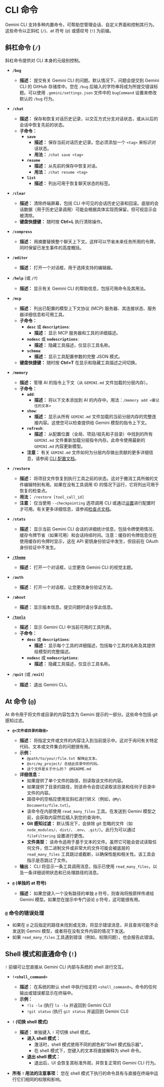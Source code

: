 # CLI 命令

Gemini CLI
支持多种内置命令，可帮助您管理会话、自定义界面和控制其行为。这些命令以正斜杠
(`/`)、at 符号 (`@`) 或感叹号 (`!`) 为前缀。

## 斜杠命令 (`/`)

斜杠命令提供对 CLI 本身的元级别控制。

- **`/bug`**

  - **描述：** 提交有关 Gemini CLI 的问题。默认情况下，问题会提交到 Gemini CLI
    的 GitHub 存储库中。您在 `/bug` 后输入的字符串将成为所提交错误标题。可以使用
    `.gemini/settings.json` 文件中的 `bugCommand` 设置来修改默认的 `/bug` 行为。

- **`/chat`**

  - **描述：**
    保存和恢复对话历史记录，以交互方式分支对话状态，或从以后的会话中恢复先前的状态。
  - **子命令：**
    - **`save`**
      - **描述：** 保存当前对话历史记录。您必须添加一个 `<tag>` 来标识对话状态。
      - **用法：** `/chat save <tag>`
    - **`resume`**
      - **描述：** 从先前的保存中恢复对话。
      - **用法：** `/chat resume <tag>`
    - **`list`**
      - **描述：** 列出可用于恢复聊天状态的标签。

- **`/clear`**

  - **描述：** 清除终端屏幕，包括 CLI
    中可见的会话历史记录和回滚。底层的会话数据（用于历史记录调用）可能会根据具体实现而保留，但可视显示会被清除。
  - **键盘快捷键：** 随时按 **Ctrl+L** 执行清除操作。

- **`/compress`**

  - **描述：**
    用摘要替换整个聊天上下文。这样可以节省未来任务所用的令牌，同时保留已发生事件的高度概括。

- **`/editor`**

  - **描述：** 打开一个对话框，用于选择支持的编辑器。

- **`/help`** (或 **`/?`**)

  - **描述：** 显示有关 Gemini CLI 的帮助信息，包括可用命令及其用法。

- **`/mcp`**

  - **描述：** 列出已配置的模型上下文协议 (MCP)
    服务器、其连接状态、服务器详细信息和可用工具。
  - **子命令：**
    - **`desc`** 或 **`descriptions`**:
      - **描述：** 显示 MCP 服务器和工具的详细描述。
    - **`nodesc`** 或 **`nodescriptions`**:
      - **描述：** 隐藏工具描述，仅显示工具名称。
    - **`schema`**:
      - **描述：** 显示工具配置参数的完整 JSON 模式。
  - **键盘快捷键：** 随时按 **Ctrl+T** 在显示和隐藏工具描述之间切换。

- **`/memory`**

  - **描述：** 管理 AI 的指令上下文（从 `GEMINI.md` 文件加载的分层内存）。
  - **子命令：**
    - **`add`**:
      - **描述：** 将以下文本添加到 AI
        的内存中。用法：`/memory add <要记住的文本>`
    - **`show`**:
      - **描述：** 显示从所有 `GEMINI.md`
        文件加载的当前分层内存的完整连接内容。这使您可以检查提供给 Gemini
        模型的指令上下文。
    - **`refresh`**:
      - **描述：** 从配置位置（全局、项目/祖先和子目录）中找到的所有 `GEMINI.md`
        文件重新加载分层指令内存。此命令使用最新的 `GEMINI.md` 内容更新模型。
    - **注意：** 有关 `GEMINI.md`
      文件如何为分层内存做出贡献的更多详细信息，请参阅
      [CLI 配置文档](./configuration.zh.md#4-geminimd-文件-分层指令上下文)。

- **`/restore`**

  - **描述：**
    将项目文件恢复到执行工具之前的状态。这对于撤消工具所做的文件编辑特别有用。如果在没有工具调用
    ID 的情况下运行，它将列出可用于恢复的检查点。
  - **用法：** `/restore [tool_call_id]`
  - **注意：** 仅当使用 `--checkpointing` 选项调用 CLI
    或通过[设置](./configuration.zh.md)进行配置时才可用。有关更多详细信息，请参阅[检查点文档](../checkpointing.zh.md)。

- **`/stats`**

  - **描述：** 显示当前 Gemini CLI
    会话的详细统计信息，包括令牌使用情况、缓存令牌节省（如果可用）和会话持续时间。注意：缓存的令牌信息仅在使用缓存的令牌时显示，这在
    API 密钥身份验证中发生，但目前在 OAuth 身份验证中不发生。

- [**`/theme`**](./themes.zh.md)

  - **描述：** 打开一个对话框，让您更改 Gemini CLI 的视觉主题。

- **`/auth`**

  - **描述：** 打开一个对话框，让您更改身份验证方法。

- **`/about`**

  - **描述：** 显示版本信息。提交问题时请分享此信息。

- [**`/tools`**](../tools/index.zh.md)

  - **描述：** 显示 Gemini CLI 中当前可用的工具列表。
  - **子命令：**
    - **`desc`** 或 **`descriptions`**:
      - **描述：**
        显示每个工具的详细描述，包括每个工具的名称及其提供给模型的完整描述。
    - **`nodesc`** 或 **`nodescriptions`**:
      - **描述：** 隐藏工具描述，仅显示工具名称。

- **`/quit`** (或 **`/exit`**)

  - **描述：** 退出 Gemini CLI。

## At 命令 (`@`)

At 命令用于将文件或目录的内容包含为 Gemini 提示的一部分。这些命令包括 git
感知过滤。

- **`@<文件或目录的路径>`**

  - **描述：**
    将指定文件或文件的内容注入到当前提示中。这对于询问有关特定代码、文本或文件集合的问题很有用。
  - **示例：**
    - `@path/to/your/file.txt 解释此文本。`
    - `@src/my_project/ 总结此目录中的代码。`
    - `这个文件是关于什么的？ @README.md`
  - **详细信息：**
    - 如果提供了单个文件的路径，则读取该文件的内容。
    - 如果提供了目录的路径，则该命令会尝试读取该目录和任何子目录中文件的内容。
    - 路径中的空格应使用反斜杠进行转义（例如，`@My\ Documents/file.txt`）。
    - 该命令在内部使用 `read_many_files` 工具。在发送到 Gemini
      模型之前，会获取内容然后插入到您的查询中。
    - **Git 感知过滤：** 默认情况下，会排除 git 忽略的文件（如
      `node_modules/`、`dist/`、`.env`、`.git/`）。此行为可以通过
      `fileFiltering` 设置进行更改。
    - **文件类型：**
      该命令适用于基于文本的文件。虽然它可能会尝试读取任何文件，但二进制文件或非常大的文件可能会被底层的
      `read_many_files`
      工具跳过或截断，以确保性能和相关性。该工具会指示是否跳过了文件。
  - **输出：** CLI 将显示一条工具调用消息，指示已使用
    `read_many_files`，以及一条详细说明状态和已处理路径的消息。

- **`@` (单独的 at 符号)**
  - **描述：** 如果您键入一个没有路径的单独 `@` 符号，则查询将按原样传递给
    Gemini 模型。如果您在提示中专门谈论 `@` 符号，这可能很有用。

### `@` 命令的错误处理

- 如果在 `@` 之后指定的路径未找到或无效，将显示错误消息，并且查询可能不会发送到
  Gemini 模型，或者将在没有文件内容的情况下发送。
- 如果 `read_many_files` 工具遇到错误（例如，权限问题），也会报告此错误。

## Shell 模式和直通命令 (`!`)

`!` 前缀可让您直接从 Gemini CLI 内部与系统的 shell 进行交互。

- **`!<shell_command>`**

  - **描述：** 在系统的默认 shell 中执行给定的
    `<shell_command>`。命令的任何输出或错误都显示在终端中。
  - **示例：**
    - `!ls -la` (执行 `ls -la` 并返回到 Gemini CLI)
    - `!git status` (执行 `git status` 并返回到 Gemini CLI)

- **`!` (切换 shell 模式)**

  - **描述：** 单独键入 `!` 可切换 shell 模式。
    - **进入 shell 模式：**
      - 激活时，shell 模式使用不同的颜色和"Shell 模式指示器"。
      - 在 shell 模式下，您键入的文本将直接解释为 shell 命令。
    - **退出 shell 模式：**
      - 退出后，UI 会恢复其标准外观，并恢复正常的 Gemini CLI 行为。

- **所有 `!` 用法的注意事项：** 您在 shell
  模式下执行的命令具有与直接在终端中运行它们相同的权限和影响。
